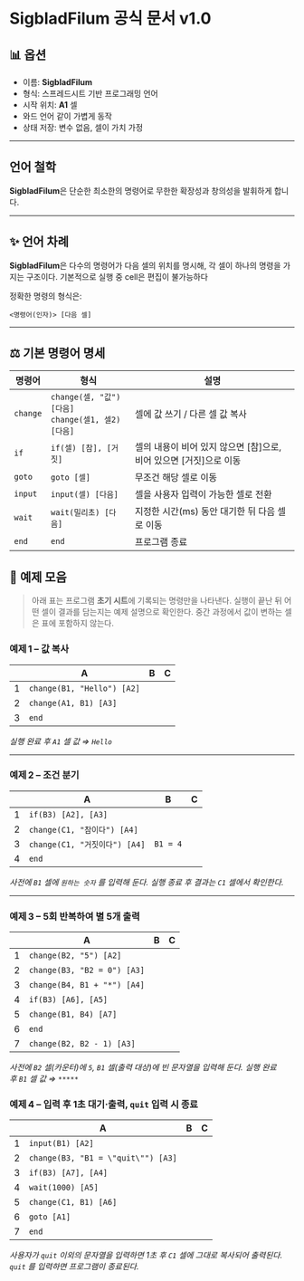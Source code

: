 # SigbladFilum 공식 문서 v1.0

## 📊 옵션

* 이름: **SigbladFilum**
* 형식: 스프레드시트 기반 프로그래밍 언어
* 시작 위치: **A1** 셀
* 와드 언어 같이 가볍게 동작
* 상태 저장: 변수 없음, 셀이 가치 가정

---
## 언어 철학

**SigbladFilum**은 단순한 최소한의 명령어로 무한한 확장성과 창의성을 발휘하게 합니다.

---

## ✨ 언어 차례

**SigbladFilum**은 다수의 명령어가 다음 셀의 위치를 명시해, 각 셀이 하나의 명령을 가지는 구조이다. 기본적으로 실행 중 cell은 편집이 불가능하다

정확한 명령의 형식은:

```
<명령어(인자)> [다음 셀]
```

---

## ⚖️ 기본 명령어 명세

| 명령어 | 형식 | 설명 |
|-----------|--------|--------|
| `change` | `change(셀, "값") [다음]`<br>`change(셀1, 셀2) [다음]` | 셀에 값 쓰기 / 다른 셀 값 복사 |
| `if`     | `if(셀) [참], [거짓]` | 셀의 내용이 비어 있지 않으면 [참]으로, 비어 있으면 [거짓]으로 이동 |
| `goto`   | `goto [셀]` | 무조건 해당 셀로 이동 |
| `input`  | `input(셀) [다음]` | 셀을 사용자 입력이 가능한 셀로 전환 |
| `wait`   | `wait(밀리초) [다음]` | 지정한 시간(ms) 동안 대기한 뒤 다음 셀로 이동 |
| `end`    | `end` | 프로그램 종료 |

## 🧪 예제 모음

> 아래 표는 프로그램 **초기 시트**에 기록되는 명령만을 나타낸다. 실행이 끝난 뒤 어떤 셀이 결과를 담는지는 예제 설명으로 확인한다. 중간 과정에서 값이 변하는 셀은 표에 포함하지 않는다.

### 예제 1 – 값 복사

|     | A                                   | B | C |
|-----|-------------------------------------|---|---|
| 1   | `change(B1, "Hello") [A2]`         |   |   |
| 2   | `change(A1, B1) [A3]`               |   |   |
| 3   | `end`                               |   |   |

*실행 완료 후 `A1` 셀 값 ⇒ `Hello`*

---

### 예제 2 – 조건 분기

|     | A                                        | B | C |
|-----|------------------------------------------|---|---|
| 1   | `if(B3) [A2], [A3]`                      |   |   |
| 2   | `change(C1, "참이다") [A4]`              |   |   |
| 3   | `change(C1, "거짓이다") [A4]`            | `B1 = 4` |   |
| 4   | `end`                                    |   |   |

*사전에 `B1` 셀에 `원하는 숫자` 를 입력해 둔다. 실행 종료 후 결과는 `C1` 셀에서 확인한다.*

---

### 예제 3 – 5회 반복하여 별 5개 출력

|     | A                                              | B | C |
|-----|------------------------------------------------|---|---|
| 1   | `change(B2, "5") [A2]`                        |   |   |
| 2   | `change(B3, "B2 = 0") [A3]`                   |   |   |
| 3   | `change(B4, B1 + "*") [A4]`                   |   |   |
| 4   | `if(B3) [A6], [A5]`                            |   |   |
| 5   | `change(B1, B4) [A7]`                          |   |   |
| 6   | `end`                                          |   |   |
| 7   | `change(B2, B2 - 1) [A3]`                      |   |   |

*사전에 `B2` 셀(카운터)에 `5`, `B1` 셀(출력 대상)에 빈 문자열을 입력해 둔다. 실행 완료 후 `B1` 셀 값 ⇒ `*****`*



### 예제 4 – 입력 후 1초 대기·출력, `quit` 입력 시 종료

|     | A                                                    | B | C |
|-----|------------------------------------------------------|---|---|
| 1   | `input(B1) [A2]`                                     |   |   |
| 2   | `change(B3, "B1 = \"quit\"") [A3]`                |   |   |
| 3   | `if(B3) [A7], [A4]`                                  |   |   |
| 4   | `wait(1000) [A5]`                                    |   |   |
| 5   | `change(C1, B1) [A6]`                                |   |   |
| 6   | `goto [A1]`                                          |   |   |
| 7   | `end`                                                |   |   |

*사용자가 `quit` 이외의 문자열을 입력하면 1초 후 `C1` 셀에 그대로 복사되어 출력된다. `quit` 를 입력하면 프로그램이 종료된다.*

```
